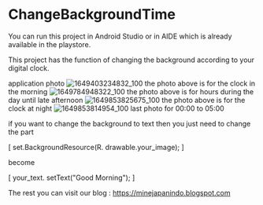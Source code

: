 # ChangeBackgroundTime

You can run this project in Android Studio or in AIDE which is already available in the playstore.

This project has the function of changing the background according to your digital clock.

application photo
![1649403234832_100](https://github.com/igaaaaaaal/ChangeBackgroundTime/assets/36658334/202977c9-c63a-4abc-a047-f08c9c625634)
the photo above is for the clock in the morning
![1649784948322_100](https://github.com/igaaaaaaal/ChangeBackgroundTime/assets/36658334/56920653-dd0b-47d3-9da0-11e5fb0875b4)
the photo above is for hours during the day until late afternoon
![1649853825675_100](https://github.com/igaaaaaaal/ChangeBackgroundTime/assets/36658334/cb67cc8c-6707-41b2-9ce3-de685301f4d6)
the photo above is for the clock at night
![1649853814954_100](https://github.com/igaaaaaaal/ChangeBackgroundTime/assets/36658334/29539e5d-2629-436d-9376-88867512935e)
last photo for 00:00 to 05:00

if you want to change the background to text then you just need to change the part

[ set.BackgroundResource(R. drawable.your_image); ]

become

[ your_text. setText("Good Morning"); ]

The rest you can visit our blog : https://minejapanindo.blogspot.com

